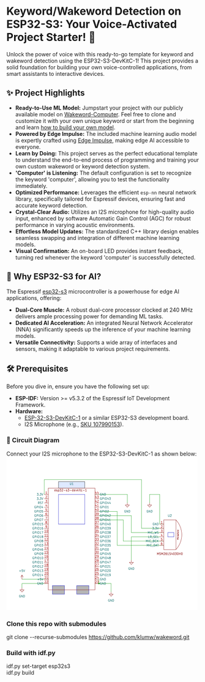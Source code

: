 # Keyword/Wakeword Detection on ESP32-S3: Your Voice-Activated Project Starter! 🚀

Unlock the power of voice with this ready-to-go template for keyword and wakeword detection using the ESP32-S3-DevKitC-1! This project provides a solid foundation for building your own voice-controlled applications, from smart assistants to interactive devices.

## ✨ Project Highlights

* **Ready-to-Use ML Model:** Jumpstart your project with our publicly available model on [Wakeword-Computer](https://studio.edgeimpulse.com/public/277934/live). Feel free to clone and customize it with your own unique keyword or start from the beginning and learn [how to build your own model](https://docs.edgeimpulse.com/docs/tutorials/end-to-end-tutorials/audio/responding-to-your-voice).
* **Powered by Edge Impulse:** The included machine learning audio model is expertly crafted using [Edge Impulse](https://edgeimpulse.com/), making edge AI accessible to everyone.
* **Learn by Doing:** This project serves as the perfect educational template to understand the end-to-end process of programming and training your own custom wakeword or keyword detection system.
* **'Computer' is Listening:** The default configuration is set to recognize the keyword 'computer', allowing you to test the functionality immediately.
* **Optimized Performance:** Leverages the efficient `esp-nn` neural network library, specifically tailored for Espressif devices, ensuring fast and accurate keyword detection.
* **Crystal-Clear Audio:** Utilizes an I2S microphone for high-quality audio input, enhanced by software Automatic Gain Control (AGC) for robust performance in varying acoustic environments.
* **Effortless Model Updates:** The standardized C++ library design enables seamless swapping and integration of different machine learning models.
* **Visual Confirmation:** An on-board LED provides instant feedback, turning red whenever the keyword 'computer' is successfully detected.

## 🧠 Why ESP32-S3 for AI?

The Espressif [esp32-s3](https://www.espressif.com/sites/default/files/documentation/esp32-s3_datasheet_en.pdf) microcontroller is a powerhouse for edge AI applications, offering:

* **Dual-Core Muscle:** A robust dual-core processor clocked at 240 MHz delivers ample processing power for demanding ML tasks.
* **Dedicated AI Acceleration:** An integrated Neural Network Accelerator (NNA) significantly speeds up the inference of your machine learning models.
* **Versatile Connectivity:** Supports a wide array of interfaces and sensors, making it adaptable to various project requirements.

## 🛠️ Prerequisites

Before you dive in, ensure you have the following set up:

* **ESP-IDF:** Version >= v5.3.2 of the Espressif IoT Development Framework.
* **Hardware:**
    * [ESP-32-S3-DevKitC-1](https://docs.espressif.com/projects/esp-idf/en/latest/esp32s3/hw-reference/esp32s3/user-guide-devkitc-1.html) or a similar ESP32-S3 development board.
    * I2S Microphone (e.g., [SKU 107990153](https://www.seeedstudio.com/Sipeed-I2S-Mic-for-MAIX-Dev-Boards-p-2887.html)).

### 🔌 Circuit Diagram

Connect your I2S microphone to the ESP32-S3-DevKitC-1 as shown below:
<img src="./docs/circuit_esp32-s3-devkitc-1.svg" width="500" height="400">

### Clone this repo with submodules

git clone --recurse-submodules https://github.com/klumw/wakeword.git

### Build with idf.py
idf.py set-target esp32s3  
idf.py build
